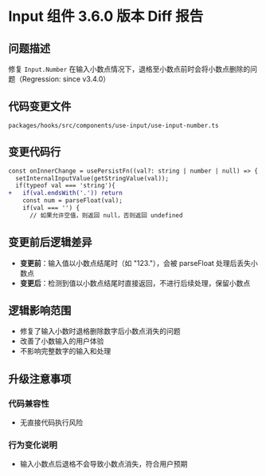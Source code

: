 # Input 组件 3.6.0 版本 Diff 报告

## 问题描述
修复 `Input.Number` 在输入小数点情况下，退格至小数点前时会将小数点删除的问题（Regression: since v3.4.0）

## 代码变更文件
`packages/hooks/src/components/use-input/use-input-number.ts`

## 变更代码行
```diff
const onInnerChange = usePersistFn((val?: string | number | null) => {
  setInternalInputValue(getStringValue(val));
  if(typeof val === 'string'){
+   if(val.endsWith('.')) return
    const num = parseFloat(val);
    if(val === '') {
      // 如果允许空值，则返回 null，否则返回 undefined
```

## 变更前后逻辑差异
- **变更前**：输入值以小数点结尾时（如 "123."），会被 parseFloat 处理后丢失小数点
- **变更后**：检测到值以小数点结尾时直接返回，不进行后续处理，保留小数点

## 逻辑影响范围
- 修复了输入小数时退格删除数字后小数点消失的问题
- 改善了小数输入的用户体验
- 不影响完整数字的输入和处理

## 升级注意事项

### 代码兼容性
- 无直接代码执行风险

### 行为变化说明
- 输入小数点后退格不会导致小数点消失，符合用户预期